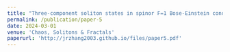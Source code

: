 ```yaml
---
title: "Three-component soliton states in spinor F=1 Bose-Einstein condensates with PT-symmetric generalized Scarf-II potential"
permalink: /publication/paper-5
date: 2024-03-01
venue: 'Chaos, Solitons & Fractals'
paperurl: 'http://jrzhang2003.github.io/files/paper5.pdf'
---
```

